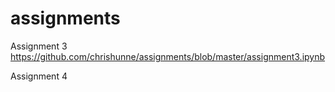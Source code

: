 # assignments


Assignment 3
https://github.com/chrishunne/assignments/blob/master/assignment3.ipynb

Assignment 4
